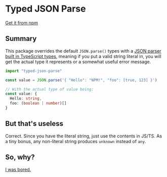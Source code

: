 # Typed JSON Parse

[Get it from npm](https://www.npmjs.com/package/typed-json-parse)

## Summary

This package overrides the default `JSON.parse()` types with a [JSON parser built in TypeScript types](https://github.com/StefanTerdell/typed-json-parse/blob/main/index.d.ts), meaning if you put a valid string literal in, you will get the actual type it represents or a somewhat useful error message.

```typescript
import "typed-json-parse"

const value = JSON.parse('{ "Hello": "NPM!", "foo": [true, 123] }')

// With the actual type of value being:
const value: {
  Hello: string,
  foo: (boolean | number)[]
}
```

## But that's useless

Correct. Since you have the literal string, just use the contents in JS/TS. As a tiny bonus, any non-literal string produces `unknown` instead of `any`.
## So, why?

[I was bored.](https://stefan-tries-to-think.fly.dev/blog/typing-json-parse)
